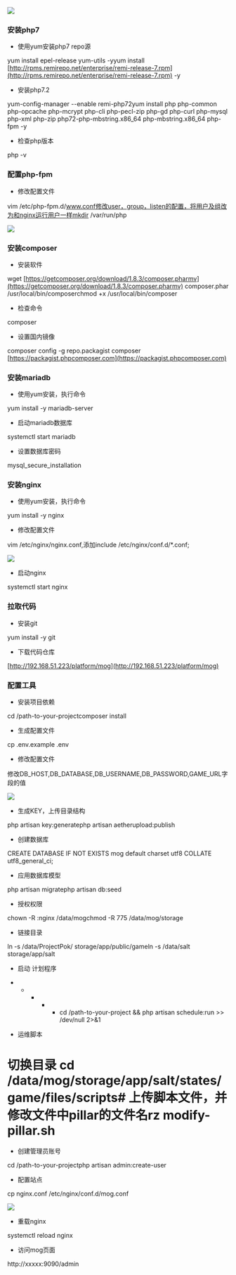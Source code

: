 ![](https://cdn.nlark.com/yuque/0/2024/png/43288467/1713176606540-5e73e544-8dd3-4139-aeaa-2aa120b3ad58.png)

### 安装php7
+ 使用yum安装php7 repo源

yum install epel-release yum-utils -yyum install [http://rpms.remirepo.net/enterprise/remi-release-7.rpm](http://rpms.remirepo.net/enterprise/remi-release-7.rpm) -y

+ 安装php7.2

yum-config-manager --enable remi-php72yum install php php-common php-opcache php-mcrypt php-cli php-pecl-zip php-gd php-curl php-mysql php-xml php-zip php72-php-mbstring.x86_64  php-mbstring.x86_64 php-fpm -y

+ 检查php版本

php -v                                                                                                                                                                                                                                                                                                                                                                                                                                                                                                                                                                                                                                                                                                                                

### 配置php-fpm
+ 修改配置文件

vim /etc/php-fpm.d/www.conf修改user，group，listen的配置，将用户及组改为和nginx运行用户一样mkdir /var/run/php

![](https://cdn.nlark.com/yuque/0/2024/png/43288467/1713176606821-b6984b54-e8ce-47d8-a152-17122a934235.png)

### 安装composer
+ 安装软件

wget [https://getcomposer.org/download/1.8.3/composer.pharmv](https://getcomposer.org/download/1.8.3/composer.pharmv) composer.phar /usr/local/bin/composerchmod +x  /usr/local/bin/composer

+ 检查命令

composer

+ 设置国内镜像

composer config -g repo.packagist composer [https://packagist.phpcomposer.com](https://packagist.phpcomposer.com)

### 安装mariadb
+ 使用yum安装，执行命令

yum install -y mariadb-server

+ 启动mariadb数据库

systemctl start mariadb

+ 设置数据库密码

mysql_secure_installation 

### 安装nginx
+ 使用yum安装，执行命令

yum install -y nginx

+ 修改配置文件

vim /etc/nginx/nginx.conf,添加include /etc/nginx/conf.d/*.conf;

![](https://cdn.nlark.com/yuque/0/2024/png/43288467/1713176607076-5fd5e5e0-8d67-43cb-8e28-210deb4ab4e0.png)

+ 启动nginx

systemctl start nginx

### 拉取代码
+ 安装git

yum install -y git

+ 下载代码仓库

[http://192.168.51.223/platform/mog](http://192.168.51.223/platform/mog)

### 配置工具
+ 安装项目依赖

cd /path-to-your-projectcomposer install

+ 生成配置文件

cp .env.example .env

+ 修改配置文件

修改DB_HOST,DB_DATABASE,DB_USERNAME,DB_PASSWORD,GAME_URL字段的值

![](https://cdn.nlark.com/yuque/0/2024/png/43288467/1713176607275-43a103b3-7044-4e78-acbb-df73b7a31b2e.png)

+ 生成KEY，上传目录结构

php artisan key:generatephp artisan aetherupload:publish

+ 创建数据库

CREATE DATABASE IF NOT EXISTS mog default charset utf8 COLLATE utf8_general_ci;

+ 应用数据库模型

php artisan migratephp artisan db:seed

+ 授权权限

chown -R :nginx /data/mogchmod -R 775 /data/mog/storage

+ 链接目录

ln -s /data/ProjectPok/ storage/app/public/gameln -s /data/salt storage/app/salt

+ 启动 计划程序

* * * * * cd /path-to-your-project && php artisan schedule:run >> /dev/null 2>&1

+ 运维脚本

# 切换目录 cd /data/mog/storage/app/salt/states/game/files/scripts# 上传脚本文件，并修改文件中pillar的文件名rz modify-pillar.sh

+ 创建管理员账号

cd /path-to-your-projectphp artisan admin:create-user

+ 配置站点

cp nginx.conf /etc/nginx/conf.d/mog.conf

![](https://cdn.nlark.com/yuque/0/2024/png/43288467/1713176607558-38397f58-25cc-49a9-b621-053832ae66c6.png)

+ 重载nginx

systemctl reload nginx

+ 访问mog页面

http://xxxxx:9090/admin

